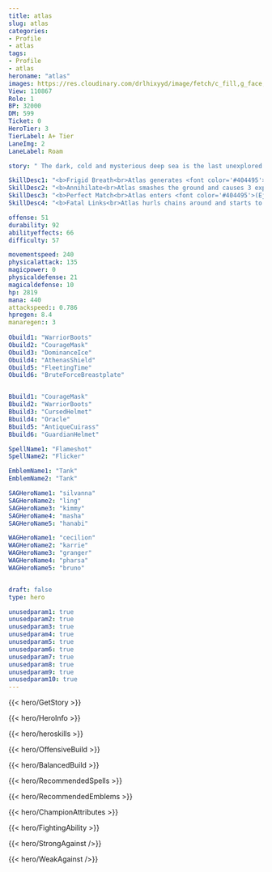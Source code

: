 ```yaml
---
title: atlas
slug: atlas
categories: 
- Profile 
- atlas
tags: 
- Profile
- atlas
heroname: "atlas"
images: https://res.cloudinary.com/drlhixyyd/image/fetch/c_fill,g_face,f_auto/https://cdn2-build.mobagenie.my.id/p/images/banner/full/atlas.jpg
View: 110867 
Role: 1 
BP: 32000
DM: 599 
Ticket: 0 
HeroTier: 3 
TierLabel: A+ Tier 
LaneImg: 2
LaneLabel: Roam 

story: " The dark, cold and mysterious deep sea is the last unexplored frontier in the Land of Dawn. All the way down from surface, the sun fades away and the temperature drops, then there is complete darkness. It is called the Abysmal Sea, where currents and the high pressure are strong enough to tear apart any advanced materials Eruditio has invented. This place is a forbidden zone of life, where no human has ever set foot in. Only the remains of those abandoned and eliminated civilizations have been sinking and piling up.Nevertheless, it is not only death here. Many unbelievable and indescribable creatures, including Atlas, have been struggling and multiplying for ages in this dangerous area. They were among the oldest living things on the Land of Dawn, devouring elemental creatures for power, which made them imprisoned in this deepest place by the Ancient Ones. The powerful Injunction blocked light, heat as well as their upward path. In order to adapt to the high-pressure environment, they removed their shells and redundant structures, and developed a variety of fluid shapes. In the endless darkness, there is no fight and strife, only the law of survival: existence, alternation and circulation."

SkillDesc1: "<b>Frigid Breath<br>Atlas generates <font color='#404495'>(Frigid Breath)</font> around him for 5s each time he casts a skill. Enemies who stay in the area for 1.5s will have their Movement Speed reduced by 50% and Attack Speed by 50%. They can remove the slow effect immediately by leaving the area of Frigid Breath. Atlas gains 25-60 Physical &amp; Magic Defense when he is inside Frigid Breath."   
SkillDesc2: "<b>Annihilate<br>Atlas smashes the ground and causes 3 explosions. Each explosion deals 230<font color='#27C0C7'>( +60% Total Magic Power)</font> <font color='#3B69FF'>(Magic Damage)</font> to enemies. <font color='#404495'>(Ejected State)</font>: If Atlas has ejected from his Mecha Sentry, both himself and his Mecha will cast Annihilate."   
SkillDesc3: "<b>Perfect Match<br>Atlas enters <font color='#404495'>(Ejected State)</font>, gaining 40% Movement SPD and immunity to slow effects. In this state, the Mecha Sentry will follow the pilot at an increasing speed (can only be controlled by Suppression). Once they meet, Atlas will return to the Mecha, dealing 320<font color='#27C0C7'>( +80% Total Magic Power)</font> <font color='#3B69FF'>(Magic Damage)</font> to enemies nearby and stunning them for 1s. <font color='#404495'>(Ejected State)</font>: Atlas and his Mecha share the same HP bar and reduce 50% of the damage taken in this state."   
SkillDesc4: "<b>Fatal Links<br>Atlas hurls chains around and starts to channel (can only be interrupted by suppressing), dealing 225<font color='#27C0C7'>( +75% Total Magic Power)</font> <font color='#3B69FF'>(Magic Damage)</font> to enemy heroes hit and slowing them by 40% for 3s. Use this skill again while channeling: Atlas will drag the targets toward him and plunk them down on the designated location, dealing 360<font color='#27C0C7'>( +120% Total Magic Power)</font> <font color='#3B69FF'>(Magic Damage)</font>. Use this skill in <font color='#404495'>(Ejected State)</font>: The Mecha Sentry will return to Atlas immediately, but the stun effect will be replaced by 40% slow effect."  

offense: 51 
durability: 92 
abilityeffects: 66 
difficulty: 57 

movementspeed: 240
physicalattack: 135
magicpower: 0
physicaldefense: 21
magicaldefense: 10
hp: 2819
mana: 440
attackspeed:: 0.786
hpregen: 8.4
manaregen:: 3
 
Obuild1: "WarriorBoots"  
Obuild2: "CourageMask" 
Obuild3: "DominanceIce" 
Obuild4: "AthenasShield" 
Obuild5: "FleetingTime" 
Obuild6: "BruteForceBreastplate" 


Bbuild1: "CourageMask"  
Bbuild2: "WarriorBoots" 
Bbuild3: "CursedHelmet" 
Bbuild4: "Oracle" 
Bbuild5: "AntiqueCuirass" 
Bbuild6: "GuardianHelmet" 

SpellName1: "Flameshot" 
SpellName2: "Flicker"   

EmblemName1: "Tank" 
EmblemName2: "Tank"    

SAGHeroName1: "silvanna"
SAGHeroName2: "ling"
SAGHeroName3: "kimmy"
SAGHeroName4: "masha"
SAGHeroName5: "hanabi"

WAGHeroName1: "cecilion"
WAGHeroName2: "karrie"
WAGHeroName3: "granger"
WAGHeroName4: "pharsa"
WAGHeroName5: "bruno"


draft: false
type: hero

unusedparam1: true
unusedparam2: true
unusedparam3: true
unusedparam4: true
unusedparam5: true
unusedparam6: true
unusedparam7: true
unusedparam8: true
unusedparam9: true
unusedparam10: true
---
```



{{< hero/GetStory >}}

{{< hero/HeroInfo >}}
 
{{< hero/heroskills >}}

{{< hero/OffensiveBuild >}} 

{{< hero/BalancedBuild >}}


{{< hero/RecommendedSpells >}}  

{{< hero/RecommendedEmblems >}}   


{{< hero/ChampionAttributes >}}


{{< hero/FightingAbility >}}

{{< hero/StrongAgainst />}}

{{< hero/WeakAgainst />}}
